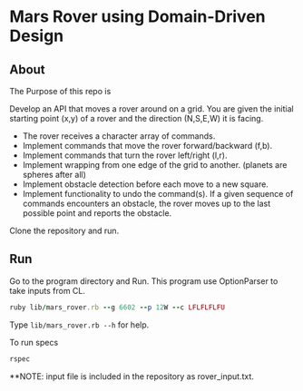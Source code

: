 # Mars Rover using Domain-Driven Design

## About
The Purpose of this repo is

Develop an API that moves a rover around on a grid.
 You are given the initial starting point (x,y) of a rover and the direction (N,S,E,W) it is facing.
 - The rover receives a character array of commands.
 - Implement commands that move the rover forward/backward (f,b).
 - Implement commands that turn the rover left/right (l,r).
 - Implement wrapping from one edge of the grid to another. (planets are spheres after all)
 - Implement obstacle detection before each move to a new square.
 - Implement functionality to undo the command(s).
   If a given sequence of commands encounters an obstacle, the rover moves up to the last possible point and reports the obstacle.


Clone the repository and run.

## Run

Go to the program directory and Run. This program use OptionParser to take inputs from CL.

```ruby
ruby lib/mars_rover.rb --g 6602 --p 12W --c LFLFLFLFU
```

Type ``` lib/mars_rover.rb --h ``` for help.

To run specs

```ruby
rspec
```


**NOTE: input file is included in the repository as rover_input.txt.
